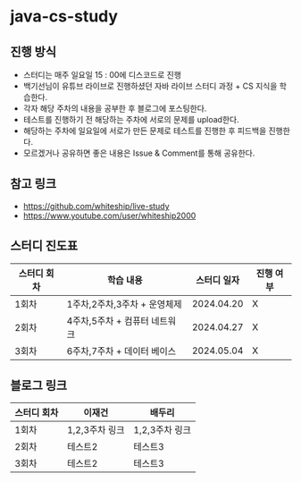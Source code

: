 # java-cs-study


진행 방식 
-----------------------
- 스터디는 매주 일요일 15 : 00에 디스코드로 진행
- 백기선님이 유튜브 라이브로 진행하셨던 자바 라이브 스터디 과정 + CS 지식을 학습한다.
- 각자 해당 주차의 내용을 공부한 후 블로그에 포스팅한다.
- 테스트를 진행하기 전 해당하는 주차에 서로의 문제를 upload한다.
- 해당하는 주차에 일요일에 서로가 만든 문제로 테스트를 진행한 후 피드백을 진행한다.
- 모르겠거나 공유하면 좋은 내용은 Issue & Comment를 통해 공유한다.

참고 링크
---
- https://github.com/whiteship/live-study
- https://www.youtube.com/user/whiteship2000


스터디 진도표
---
|스터디 회차|학습 내용|스터디 일자|진행 여부|
|------|---|---|---|
|1회차|1주차,2주차,3주차 + 운영체제|2024.04.20|X|
|2회차|4주차,5주차 + 컴퓨터 네트워크|2024.04.27|X|
|3회차|6주차,7주차 + 데이터 베이스|2024.05.04|X|

블로그 링크
---
|스터디 회차|이재건|배두리|
|------|---|---|
|1회차|1,2,3주차 링크|1,2,3주차 링크|
|2회차|테스트2|테스트3|
|3회차|테스트2|테스트3|

